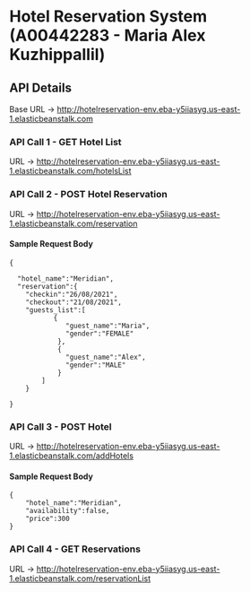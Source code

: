 # Hotel Reservation System (A00442283 - Maria Alex Kuzhippallil)


## API Details
Base URL -> http://hotelreservation-env.eba-y5iiasyg.us-east-1.elasticbeanstalk.com

### API Call 1 - GET Hotel List
URL -> http://hotelreservation-env.eba-y5iiasyg.us-east-1.elasticbeanstalk.com/hotelsList

### API Call 2 - POST Hotel Reservation
URL -> http://hotelreservation-env.eba-y5iiasyg.us-east-1.elasticbeanstalk.com/reservation

#### Sample Request Body
```
{ 

  "hotel_name":"Meridian",
  "reservation":{
    "checkin":"26/08/2021",
    "checkout":"21/08/2021",
    "guests_list":[
           {
              "guest_name":"Maria",
              "gender":"FEMALE"
            },    
            {
              "guest_name":"Alex",
              "gender":"MALE"
            }
        ]
    } 
    
}
```


### API Call 3 - POST Hotel 
URL -> http://hotelreservation-env.eba-y5iiasyg.us-east-1.elasticbeanstalk.com/addHotels

#### Sample Request Body
```
{
    "hotel_name":"Meridian",
    "availability":false,
    "price":300
}
```

### API Call 4 - GET Reservations
URL -> http://hotelreservation-env.eba-y5iiasyg.us-east-1.elasticbeanstalk.com/reservationList





